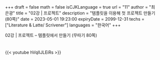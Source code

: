+++
draft = false
math = false
isCJKLanguage = true
url = "11"
author = "최은광"
title = "02강 | 프로젝트"
description = "템플릿을 이용해 첫 프로젝트 만들기 (80쪽)"
date = 2023-05-01 19:23:00
expiryDate = 2099-12-31
techs = ["Literature & Latte/ Scrivener"]
languages = "한국어"
+++

02강 | 프로젝트 – 템플릿에서 만들기 (무따기 80쪽)

#

{{< youtube hVqIIJLEiRs >}}

#